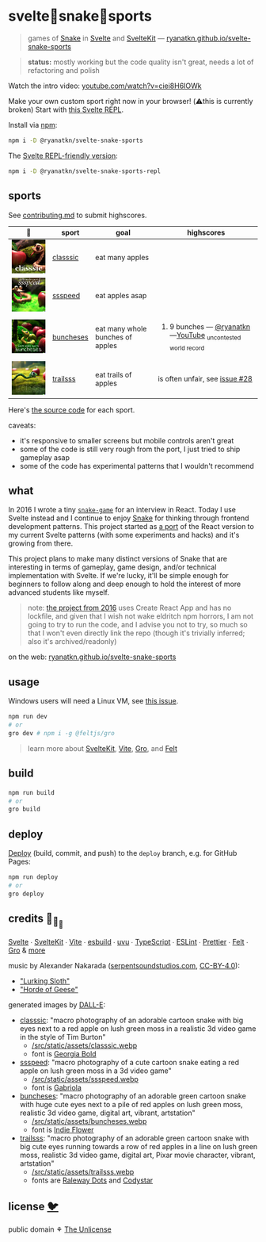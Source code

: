 # svelte🐍snake🐍sports

> games of [Snake](https://wikipedia.org/wiki/Snake_game)
> in [Svelte](https://github.com/sveltejs/svelte)
> and [SvelteKit](https://github.com/sveltejs/kit) —
> [ryanatkn.github.io/svelte-snake-sports](https://ryanatkn.github.io/svelte-snake-sports)

> **status:** mostly working but the code quality isn't great, needs a lot of refactoring and polish

Watch the intro video: [youtube.com/watch?v=ciei8H6IOWk](https://www.youtube.com/watch?v=ciei8H6IOWk)

Make your own custom sport right now in your browser! (⚠️this is currently broken) Start with
[this Svelte REPL](https://svelte.dev/repl/ebf7455697c3497ab358675de43bb1e0?version=3.52.0).

Install via [npm](https://www.npmjs.com/package/@ryanatkn/svelte-snake-sports):

```bash
npm i -D @ryanatkn/svelte-snake-sports
```

The [Svelte REPL-friendly version](https://github.com/ryanatkn/svelte-snake-sports-repl):

```bash
npm i -D @ryanatkn/svelte-snake-sports-repl
```

## sports

See [contributing.md](contributing.md) to submit highscores.

| 🐍                                                                                                                                                                                                                                                                                                                                                                                   | sport                                                                 | goal                             | highscores                                                                                                                                                                   |
| ------------------------------------------------------------------------------------------------------------------------------------------------------------------------------------------------------------------------------------------------------------------------------------------------------------------------------------------------------------------------------------ | --------------------------------------------------------------------- | -------------------------------- | ---------------------------------------------------------------------------------------------------------------------------------------------------------------------------- |
| <a href="https://ryanatkn.github.io/svelte-snake-sports/classsic"><img src="/src/static/assets/classsic.webp" alt="logo for classsic, macro photography of an adorable cartoon snake with big eyes next to a red apple on lush green moss in a realistic 3d video game in the style of Tim Burton" width="192" /></a>                                                                | [classsic](https://ryanatkn.github.io/svelte-snake-sports/classsic)   | eat many apples                  |                                                                                                                                                                              |
| <a href="https://ryanatkn.github.io/svelte-snake-sports/ssspeed"><img src="/src/static/assets/ssspeed.webp" alt="logo for ssspeed, macro photography of a cute cartoon snake eating a red apple on lush green moss in a 3d video game" width="192" /></a>                                                                                                                            | [ssspeed](https://ryanatkn.github.io/svelte-snake-sports/ssspeed)     | eat apples asap                  |                                                                                                                                                                              |
| <a href="https://ryanatkn.github.io/svelte-snake-sports/buncheses"><img src="/src/static/assets/buncheses.webp" alt="logo for buncheses, macro photography of an adorable green cartoon snake with huge cute eyes next to a pile of red apples on lush green moss, realistic 3d video game, digital art, vibrant, artstation" width="192" /></a>                                     | [buncheses](https://ryanatkn.github.io/svelte-snake-sports/buncheses) | eat many whole bunches of apples | <ol><li>9 bunches — [@ryanatkn](https://github.com/ryanatkn)—<a href="https://www.youtube.com/watch?v=EorynexNDJI">YouTube</a> <sub>uncontested world record</sub></li></ol> |
| <a href="https://ryanatkn.github.io/svelte-snake-sports/trailsss"><img src="/src/static/assets/trailsss.webp" alt="logo for trailsss, macro photography of an adorable green cartoon snake with big cute eyes running towards a row of red apples in a line on lush green moss, realistic 3d video game, digital art, Pixar movie character, vibrant, artstation" width="192" /></a> | [trailsss](https://ryanatkn.github.io/svelte-snake-sports/trailsss)   | eat trails of apples             | is often unfair, see [issue #28](https://github.com/ryanatkn/svelte-snake-sports/issues/28)                                                                                  |

Here's [the source code](https://github.com/ryanatkn/svelte-snake-sports/tree/main/src/lib/sports)
for each sport.

caveats:

- it's responsive to smaller screens but mobile controls aren't great
- some of the code is still very rough from the port, I just tried to ship gameplay asap
- some of the code has experimental patterns that I wouldn't recommend

## what

In 2016 I wrote a tiny [`snake-game`](https://ryanatkn.github.io/snake-game)
for an interview in React. Today I use Svelte instead and I continue to enjoy
[Snake](https://wikipedia.org/wiki/Snake_game)
for thinking through frontend development patterns.
This project started as
<a href="https://ryanatkn.github.io/svelte-snake-sports/classsic">a port</a>
of the React version to my current Svelte patterns (with some experiments and hacks)
and it's growing from there.

This project plans to make many distinct versions of Snake that are
interesting in terms of gameplay, game design, and/or technical implementation with Svelte.
If we're lucky, it'll be simple enough for beginners to follow along
and deep enough to hold the interest of more advanced students like myself.

> note: [the project from 2016](https://ryanatkn.github.io/snake-game)
> uses Create React App and has no lockfile,
> and given that I wish not wake eldritch npm horrors,
> I am not going to try to run the code, and I advise you not to try,
> so much so that I won't even directly link the repo
> (though it's trivially inferred; also it's archived/readonly)

on the web:
[ryanatkn.github.io/svelte-snake-sports](https://ryanatkn.github.io/svelte-snake-sports)

## usage

Windows users will need a Linux VM, see [this issue](https://github.com/feltjs/gro/issues/319).

```bash
npm run dev
# or
gro dev # npm i -g @feltjs/gro
```

> learn more about [SvelteKit](https://github.com/sveltejs/kit),
> [Vite](https://github.com/vitejs/vite), [Gro](https://github.com/feltjs/gro),
> and [Felt](https://github.com/feltjs/felt-ui)

## build

```bash
npm run build
# or
gro build
```

## deploy

[Deploy](https://github.com/feltjs/gro/blob/main/src/docs/deploy.md)
(build, commit, and push) to the `deploy` branch, e.g. for GitHub Pages:

```bash
npm run deploy
# or
gro deploy
```

## credits 🐢<sub>🐢</sub><sub><sub>🐢</sub></sub>

[Svelte](https://github.com/sveltejs/svelte) ∙
[SvelteKit](https://github.com/sveltejs/kit) ∙
[Vite](https://github.com/vitejs/vite) ∙
[esbuild](https://github.com/evanw/esbuild) ∙
[uvu](https://github.com/lukeed/uvu) ∙
[TypeScript](https://github.com/microsoft/TypeScript) ∙
[ESLint](https://github.com/eslint/eslint) ∙
[Prettier](https://github.com/prettier/prettier) ∙
[Felt](https://github.com/feltjs/felt-ui) ∙
[Gro](https://github.com/feltjs/gro)
& [more](package.json)

music by Alexander Nakarada
([serpentsoundstudios.com](https://www.serpentsoundstudios.com/),
[CC-BY-4.0](https://creativecommons.org/licenses/by/4.0/)):

- ["Lurking Sloth"](/src/static/assets/Alexander_Nakarada__Lurking_Sloth.mp3)
- ["Horde of Geese"](/src/static/assets/Alexander_Nakarada__Horde_of_Geese.mp3)

generated images by [DALL-E](https://wikipedia.org/wiki/DALL-E):

- [classsic](/src/lib/sports/classsic):
  "macro photography of an adorable cartoon snake with big eyes next to a red apple on lush green moss in a realistic 3d video game in the style of Tim Burton"
  - [/src/static/assets/classsic.webp](/src/static/assets/classsic.webp)
  - font is [Georgia Bold](<https://wikipedia.org/wiki/Georgia_(typeface)>)
- [ssspeed](/src/lib/sports/ssspeed):
  "macro photography of a cute cartoon snake eating a red apple on lush green moss in a 3d video game"
  - [/src/static/assets/ssspeed.webp](/src/static/assets/ssspeed.webp)
  - font is [Gabriola](<https://wikipedia.org/wiki/Gabriola_(typeface)>)
- [buncheses](/src/lib/sports/buncheses):
  "macro photography of an adorable green cartoon snake with huge cute eyes next to a pile of red apples on lush green moss, realistic 3d video game, digital art, vibrant, artstation"
  - [/src/static/assets/buncheses.webp](/src/static/assets/buncheses.webp)
  - font is [Indie Flower](https://fonts.google.com/betterspecimen/Indie+Flower)
- [trailsss](/src/lib/sports/trailsss):
  "macro photography of an adorable green cartoon snake with big cute eyes running towards a row of red apples in a line on lush green moss, realistic 3d video game, digital art, Pixar movie character, vibrant, artstation"
  - [/src/static/assets/trailsss.webp](/src/static/assets/trailsss.webp)
  - fonts are [Raleway Dots](https://fonts.google.com/specimen/Raleway+Dots)
    and [Codystar](https://fonts.google.com/specimen/Codystar)

## license [🐦](https://wikipedia.org/wiki/Free_and_open-source_software)

public domain ⚘ [The Unlicense](license)

